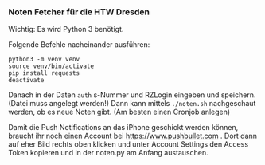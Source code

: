 ### Noten Fetcher für die HTW Dresden

Wichtig: Es wird Python 3 benötigt. 

Folgende Befehle nacheinander ausführen:

```
python3 -m venv venv
source venv/bin/activate
pip install requests
deactivate
```

Danach in der Daten ```auth``` s-Nummer und RZLogin eingeben und speichern. (Datei muss angelegt werden!) 
Dann kann mittels ```./noten.sh``` nachgeschaut werden, ob es neue Noten gibt. (Am besten einen Cronjob anlegen)

Damit die Push Notifications an das iPhone geschickt werden können, braucht ihr noch einen Account bei https://www.pushbullet.com . Dort dann auf eher Bild rechts oben klicken und unter Account Settings den Access Token kopieren und in der noten.py am Anfang austauschen.
